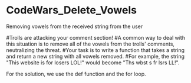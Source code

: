# CodeWars_Delete_Vowels
Removing vowels from the received string from the user

#Trolls are attacking your comment section!
#A common way to deal with this situation is to remove all of the vowels from the trolls' comments, neutralizing the threat.
#Your task is to write a function that takes a string and return a new string with all vowels removed.
#For example, the string "This website is for losers LOL!" would become "Ths wbst s fr lsrs LL!".

For the solution, we use the def function and the for loop.
